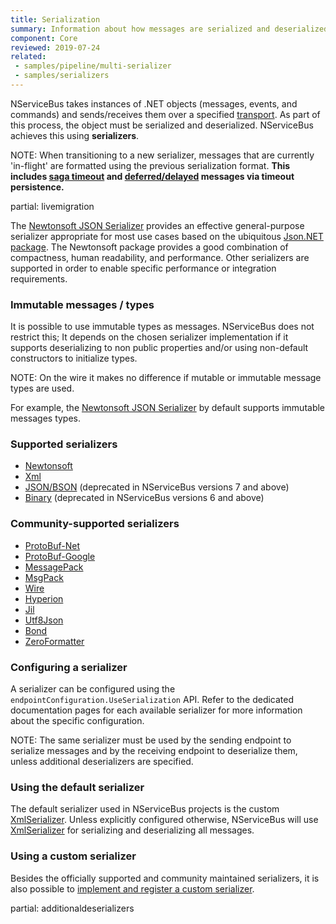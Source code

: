 ```yaml
---
title: Serialization
summary: Information about how messages are serialized and deserialized on a transport
component: Core
reviewed: 2019-07-24
related:
 - samples/pipeline/multi-serializer
 - samples/serializers
---
```


NServiceBus takes instances of .NET objects (messages, events, and commands) and sends/receives them over a specified [transport](/transports/). As part of this process, the object must be serialized and deserialized. NServiceBus achieves this using **serializers**.

NOTE: When transitioning to a new serializer, messages that are currently 'in-flight' are formatted using the previous serialization format. **This includes [saga timeout](/nservicebus/sagas/timeouts.md) and [deferred/delayed](/nservicebus/messaging/delayed-delivery.md) messages via timeout persistence.** 

partial: livemigration


The [Newtonsoft JSON Serializer](newtonsoft.md) provides an effective general-purpose serializer appropriate for most use cases based on the ubiquitous [Json.NET package](https://www.newtonsoft.com/json). The Newtonsoft package provides a good combination of compactness, human readability, and performance. Other serializers are supported in order to enable specific performance or integration requirements.

### Immutable messages / types

It is possible to use immutable types as messages. NServiceBus does not restrict this; It depends on the chosen serializer implementation if it supports deserializing to non public properties and/or using non-default constructors to initialize types.

NOTE: On the wire it makes no difference if mutable or immutable message types are used.

For example, the [Newtonsoft JSON Serializer](newtonsoft.md) by default supports immutable messages types.

### Supported serializers

 * [Newtonsoft](newtonsoft.md)
 * [Xml](xml.md)
 * [JSON/BSON](json.md) (deprecated in NServiceBus versions 7 and above)
 * [Binary](binary.md) (deprecated in NServiceBus versions 6 and above)
 
### Community-supported serializers

 * [ProtoBuf-Net](protobufnet.md)
 * [ProtoBuf-Google](protobufgoogle.md)
 * [MessagePack](messagepack.md)
 * [MsgPack](msgpack.md)
 * [Wire](wire.md)
 * [Hyperion](hyperion.md)
 * [Jil](jil.md)
 * [Utf8Json](utf8json.md)
 * [Bond](bond.md)
 * [ZeroFormatter](zeroformatter.md)


### Configuring a serializer

A serializer can be configured using the `endpointConfiguration.UseSerialization` API. Refer to the dedicated documentation pages for each available serializer for more information about the specific configuration.

NOTE: The same serializer must be used by the sending endpoint to serialize messages and by the receiving endpoint to deserialize them, unless additional deserializers are specified.


### Using the default serializer

The default serializer used in NServiceBus projects is the custom [XmlSerializer](xml.md). Unless explicitly configured otherwise, NServiceBus will use [XmlSerializer](xml.md) for serializing and deserializing all messages.


### Using a custom serializer

Besides the officially supported and community maintained serializers, it is also possible to [implement and register a custom serializer](/nservicebus/serialization/custom-serializer.md#register-the-serializer).


partial: additionaldeserializers
